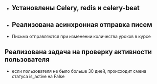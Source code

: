 
* ## Установлены Celery, redis и celery-beat
* ## Реализована асинхронная отправка писем
* Письма отправляются при изменении количества уроков в курсе
## Реализована задача на проверку активности пользователя
* если пользователя не было больше 30 дней, происходит смена статуса is_active на False